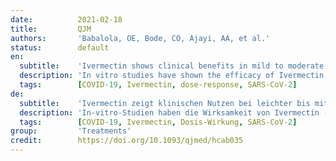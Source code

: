 ```yaml
---
date:          2021-02-18
title:         QJM
authors:       'Babalola, OE, Bode, CO, Ajayi, AA, et al.'
status:        default
en:
  subtitle:    'Ivermectin shows clinical benefits in mild to moderate COVID19: a randomized controlled double-blind, dose-response study in Lagos'
  description: 'In vitro studies have shown the efficacy of Ivermectin (IV) to inhibit the SARS-CoV-2 viral replication, but questions remained as to in-vivo applications. We set out to explore the efficacy and safety of Ivermectin in persons infected with COVID19. We conducted a translational proof of concept randomized, double blind placebo controlled, dose response and parallel group study of IV efficacy in RT-polymerase chain reaction proven COVID 19 positive patients. Sixty-two patients were randomized to three treatment groups. (A) IV 6 mg regime, (B) IV 12 mg regime (given Q84 h for 2 weeks) (C, control) Lopinavir/Ritonavir. All groups plus standard of Care. The Days to COVID negativity (DTN) was significantly and dose dependently reduced by IV. Two way repeated measures ANOVA of ranked COVID 19 +/- scores showed a significant IV treatment effect and time effect. IV also tended to increase SPO2% compared to controls, and increased platelet count compared to C. The platelet count increase was inversely correlated to DTN. No SAE was reported. 12mg IV regime given twice a week may have superior efficacy over 6mg IV given twice a week, and certainly over the non IV arm of the study. IV should be considered for use in clinical management of SARS-COV2, and may find applications in prophylaxis in high risk areas.'
  tags:        [COVID-19, Ivermectin, dose-response, SARS-CoV-2]
de:
  subtitle:    'Ivermectin zeigt klinischen Nutzen bei leichter bis mittelschwerer COVID19: eine randomisierte, kontrollierte, doppelblinde Dosis-Wirkungs-Studie in Lagos'
  description: 'In-vitro-Studien haben die Wirksamkeit von Ivermectin (IV) zur Hemmung der Replikation des SARS-CoV-2-Virus gezeigt, aber es blieben Fragen hinsichtlich der In-vivo-Anwendung offen. Wir haben uns vorgenommen, die Wirksamkeit und Sicherheit von Ivermectin bei mit COVID19 infizierten Personen zu untersuchen. Wir führten eine randomisierte, doppelblinde, placebokontrollierte Dosis-Wirkungs-Studie in Parallelgruppen durch, um die Wirksamkeit von Ivermectin bei RT-Polymerase-Kettenreaktion-positiven COVID19-Patienten zu überprüfen. Zweiundsechzig Patienten wurden nach dem Zufallsprinzip in drei Behandlungsgruppen eingeteilt. (A) 6 mg intravenös, (B) 12 mg intravenös (2 Wochen lang alle 84 Stunden verabreicht), (C, Kontrolle) Lopinavir/Ritonavir. Alle Gruppen plus Standardbehandlung. Die Tage bis zur COVID-Negativität (DTN) wurden durch die IV-Gabe signifikant und dosisabhängig reduziert. Eine zweifache ANOVA mit wiederholten Messungen der gerankten COVID 19 +/- Scores zeigte einen signifikanten Effekt der IV-Behandlung und einen Zeiteffekt. Die IV-Behandlung führte auch zu einer Erhöhung des SPO2% im Vergleich zu den Kontrollen und zu einer Erhöhung der Thrombozytenzahl im Vergleich zu C. Die Erhöhung der Thrombozytenzahl korrelierte invers mit der DTN. Es wurde kein SAE gemeldet. Die zweimal wöchentlich verabreichte 12mg-Infusion könnte eine bessere Wirksamkeit aufweisen als die zweimal wöchentlich verabreichte 6mg-Infusion und sicherlich auch als die nicht-infundierte Variante der Studie. Die intravenöse Verabreichung sollte bei der klinischen Behandlung von SARS-COV2 in Betracht gezogen werden und könnte in Hochrisikogebieten zur Prophylaxe eingesetzt werden.' 
  tags:        [COVID-19, Ivermectin, Dosis-Wirkung, SARS-CoV-2]
group:         'Treatments'
credit:        https://doi.org/10.1093/qjmed/hcab035
---
```

